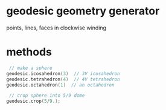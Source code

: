 # geodesic geometry generator

points, lines, faces in clockwise winding

# methods

``` c++
 // make a sphere
geodesic.icosahedron(3)  // 3V icosahedron
geodesic.tetrahedron(4)  // 4V tetrahedron
geodesic.octahedron(1)  // an octahedron

 // crop sphere into 5/9 dome
geodesic.crop(5/9.); 
```